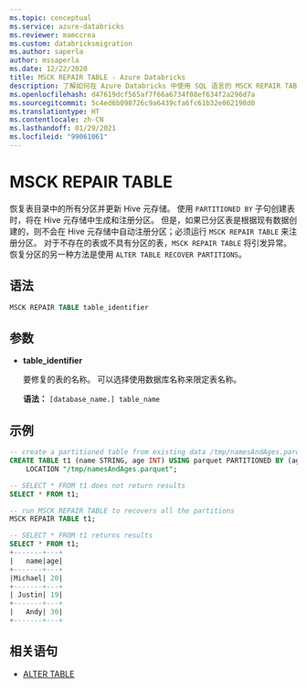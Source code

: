 ```yaml
---
ms.topic: conceptual
ms.service: azure-databricks
ms.reviewer: mamccrea
ms.custom: databricksmigration
ms.author: saperla
author: mssaperla
ms.date: 12/22/2020
title: MSCK REPAIR TABLE - Azure Databricks
description: 了解如何在 Azure Databricks 中使用 SQL 语言的 MSCK REPAIR TABLE 语法。
ms.openlocfilehash: d47619dcf565af7f66a6734f08ef634f2a296d7a
ms.sourcegitcommit: 5c4ed6b098726c9a6439cfa6fc61b32e062198d0
ms.translationtype: HT
ms.contentlocale: zh-CN
ms.lasthandoff: 01/29/2021
ms.locfileid: "99061061"
---
```

# <a name="msck-repair-table"></a>MSCK REPAIR TABLE

恢复表目录中的所有分区并更新 Hive 元存储。 使用 ``PARTITIONED BY`` 子句创建表时，将在 Hive 元存储中生成和注册分区。 但是，如果已分区表是根据现有数据创建的，则不会在 Hive 元存储中自动注册分区；必须运行 ``MSCK REPAIR TABLE`` 来注册分区。 对于不存在的表或不具有分区的表，``MSCK REPAIR TABLE`` 将引发异常。 恢复分区的另一种方法是使用 ``ALTER TABLE RECOVER PARTITIONS``。

## <a name="syntax"></a>语法

```sql
MSCK REPAIR TABLE table_identifier
```

## <a name="parameters"></a>参数

* **table_identifier**

  要修复的表的名称。 可以选择使用数据库名称来限定表名称。

  **语法：** ``[database_name.] table_name``

## <a name="examples"></a>示例

```sql
-- create a partitioned table from existing data /tmp/namesAndAges.parquet
CREATE TABLE t1 (name STRING, age INT) USING parquet PARTITIONED BY (age)
    LOCATION "/tmp/namesAndAges.parquet";

-- SELECT * FROM t1 does not return results
SELECT * FROM t1;

-- run MSCK REPAIR TABLE to recovers all the partitions
MSCK REPAIR TABLE t1;

-- SELECT * FROM t1 returns results
SELECT * FROM t1;
+-------+---+
|   name|age|
+-------+---+
|Michael| 20|
+-------+---+
| Justin| 19|
+-------+---+
|   Andy| 30|
+-------+---+
```

## <a name="related-statements"></a>相关语句

* [ALTER TABLE](sql-ref-syntax-ddl-alter-table.md)